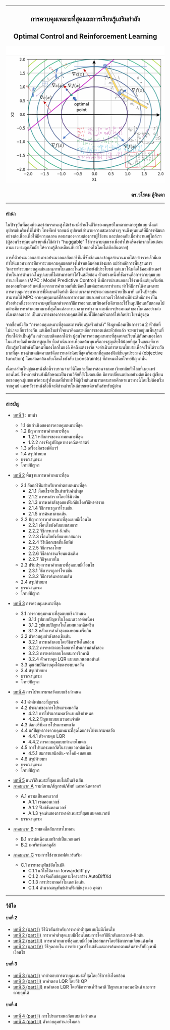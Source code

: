 <hr>

## <div align="center">การควบคุมเหมาะที่สุดและการเรียนรู้เสริมกำลัง</div>
## <div align="center">Optimal Control and Reinforcement Learning</div>

<img src="https://raw.githubusercontent.com/dewdotninja/ocrl/refs/heads/main/doc/figs/ocrl_cover.png" width=800 />

### <div align="right">ดร.วโรดม ตู้จินดา</div>

<hr>
 
### คำนำ

ในปัจจุบันที่คอมพิวเตอร์สมรรถนะสูงได้เข้ามามีส่วนในชีวิตของมนุษย์ในหลากหลายรูปแบบ ตั้งแต่อุปกรณ์เครื่องใช้ไฟฟ้า โทรศัพท์ รถยนต์ อุปกรณ์อำนวยความสะดวกต่างๆ จนถึงหุ่นยนต์ที่มีการพัฒนาอย่างต่อเนื่องเพื่อให้มีความฉลาด ตอบสนองความต้องการผู้ใช้งาน และปลอดภัยเมื่อทำงานอยู่ใกล้เรา (ผู้สอนวิชาหุ่นยนต์รายหนึ่งใช้คำว่า “huggable” ใช้การควบคุมแรงเพื่อทำให้เครื่องจักรกลโอนอ่อนตามแรงยามถูกสัมผัส ให้ความรู้สึกเหมือนกับว่าโอบกอดได้โดยไม่เกิดอันตราย) 
 
การที่ตัวประมวลผลสามารถประมวลผลอัลกอริทึมที่ซับซ้อนและข้อมูลจำนวนมากได้อย่างรวดเร็วมีผลทำให้แนวทางการศึกษาระบบควบคุมแตกต่างไปจากเดิมค่อนข้างมาก แม้ว่าหลักการพื้นฐานการวิเคราะห์ระบบควบคุมเช่นแผนภาพโบเดและไนควิสต์จะยังมีประโยชน์ แต่แนวโน้มคือใช้คอมพิวเตอร์ช่วยในการคำนวณในรูปแบบที่ไม่สามารถทำได้ในสมัยก่อน ตัวอย่างหนึ่งที่ชัดเจนคือการควบคุมแบบทำนายโมเดล (MPC : Model Predictive Control) ซึ่งมีการนำเสนอและใช้งานตั้งแต่ยุคเริ่มต้นของคอมพิวเตอร์ แต่เนื่องจากการคำนวณที่ซับซ้อนในแต่ละรอบการทำงาน ทำให้มีการใช้งานเฉพาะการควบคุมกระบวนการที่มีแบนด์วิดท์ต่ำ คือคาบเวลาการประมวลผลหน่วยเป็นนาที แต่ในปัจจุบันสามารถใช้ MPC ควบคุมหุ่นยนต์ที่ต้องการการตอบสนองอย่างรวดเร็วได้อย่างมีประสิทธิภาพ เป็นตัวอย่างหนึ่งของการควบคุมที่แตกต่างจากวิธีการออกแบบเพียงครั้งเดียวและใช้ในลูปป้อนกลับตลอดไป แต่จะมีการหาคำตอบเหมาะที่สุดในแต่ละคาบเวลาการทำงาน และมีการประมาณค่าของโมเดลอย่างต่อเนื่องตลอดเวลา เป็นแนวทางของการควบคุมสมัยใหม่ที่ใช้คอมพิวเตอร์ให้เกิดประโยชน์สูงสุด

จากชื่อหนังสือ “การควบคุมเหมาะที่สุดและการเรียนรู้เสริมกำลัง” ฟังดูเหมือนเป็นการรวม 2 หัวข้อที่ไม่น่าจะเกี่ยวข้องกัน แต่เมื่อเริ่มเข้าใจแนวคิดและหลักการของแต่ละหัวข้อแล้ว จะพบว่าอยู่บนพื้นฐานที่เรียกได้ว่าเป็นคู่กัน กล่าวแบบติดตลกได้ว่า ผู้สนใจการควบคุมเหมาะที่สุดอาจเปรียบได้กับคนมองโลกในแง่ร้ายคิดถึงแต่การสูญเสีย คือดำเนินการเพื่อลดต้นทุนหรือการสูญเสียให้น้อยที่สุด ในขณะที่การเรียนรู้เสริมกำลังเป็นคนที่มองโลกในแง่ดี คิดถึงแต่รางวัล จะดำเนินการตามนโยบายเพื่อจะให้ได้รางวัลมากที่สุด ทางด้านคณิตศาสตร์คือการหาค่าน้อยที่สุดหรือมากที่สุดของฟังก์ชันจุดประสงค์ (objective function) โดยสอดคล้องกับเงื่อนไขบังคับ (constraints) ที่กำหนดโดยโจทย์ปัญหานั้น 

เนื้อหาส่วนใหญ่ของหนังสือนี้รวบรวมจากวีดีโอและสื่อการสอนจากมหาวิทยาลัยทั่วโลกที่เผยแพร่ออนไลน์ ซึ่งหลายส่วนยังมีลักษณะเป็นงานวิจัยที่ยังไม่ตกผลึก มีการเปลี่ยนแปลงอย่างต่อเนื่อง ผู้เขียนขอขอบคุณผู้เผยแพร่ความรู้ทั้งหมดที่ช่วยทำให้ผู้เริ่มต้นสามารถตามรอยศึกษาแนวทางนี้โดยไม่ต้องเริ่มจากศูนย์ และหวังว่าหนังสือนี้จะมีส่วนช่วยในลักษณะเดียวกันสำหรับผู้อ่าน 

<hr>

### สารบัญ

* [บทที่ 1](/doc/chapter1_wip.pdf) : บทนำ
<ul>
<ul>
<li />1.1 ต้นกำเนิดของการควบคุมเหมาะที่สุด
<li />1.2 ปัญหาการหาค่าเหมาะที่สุด
<ul>
<li />1.2.1 หลักการของความเหมาะที่สุด
<li />1.2.2 การจัดรูปปัญหาทางคณิตศาสตร์
</ul>
<li />1.3 เครื่องมือซอฟต์แวร์
<li />1.4 สรุปท้ายบท
<li />บรรณานุกรม
<li />โจทย์ปัญหา
</ul>
</ul>

* [บทที่ 2](/doc/notebooks/chapter2.ipynb) พื้นฐานการหาค่าเหมาะที่สุด

<ul>
<ul>
<li />2.1 อัลกอริทึมสำหรับหาคำตอบเหมาะที่สุด
<ul>
<li />2.1.1 เงื่อนไขจำเป็นสำหรับค่าต่ำสุด
<li />2.1.2 การหาค่ารากโดยวิธีนิวตัน
<li />2.1.3 การหาค่าต่ำสุดของฟังก์ชันโดยวิธีหาค่าราก
<li />2.1.4 วิธีการเรกูลาร์ไรเชชัน
<li />2.1.5 การค้นหาตามเส้น
</ul>
<li />2.2 ปัญหาการหาค่าเหมาะที่สุดแบบมีเงื่อนไข
<ul>
<li />2.2.1 เงื่อนไขบังคับแบบสมการ
<li />2.2.2 วิธีการเกาส์-นิวตัน
<li />2.2.3 เงื่อนไขบังคับแบบอสมการ
<li />2.2.4 วิธีเลือกเซตที่แอ็กทิฟ
<li />2.2.5 วิธีการลงโทษ
<li />2.2.6 วิธีลากรานเจียนแต่งเติม
<li />2.2.7 วิธีจุดภายใน
</ul>
<li />2.3 ปรับปรุงการหาค่าเหมาะที่สุดแบบมีเงื่อนไข
<ul>
<li />2.3.1 วิธีการเรกูลาร์ไรเซชัน
<li />2.3.2 วิธีการค้นหาตามเส้น
</ul>
<li />2.4 สรุปท้ายบท
<li />บรรณานุกรม
<li />โจทย์ปัญหา
</ul>
</ul>

* [บทที่ 3](/doc/notebooks/chapter3.ipynb) การควบคุมเหมาะที่สุด
<ul>
<ul>
<li />3.1 การควบคุมเหมาะที่สุดแบบเชิงกำหนด
<ul>
<li />3.1.1 รูปแบบปัญหาในโดเมนเวลาต่อเนื่อง
<li />3.1.2 รูปแบบปัญหาในโดเมนเวลาดีสครีต
<li />3.1.3 หลักการค่าต่ำสุดของพอนเทรียกิน
</ul>
<li />3.2 ตัวควบคุมกำลังสองเชิงเส้น
<ul>
<li />3.2.1 การหาคำตอบโดยวิธีการยิงโดยอ้อม
<li />3.2.2 การหาคำตอบโดยการโปรแกรมกำลังสอง
<li />3.2.3 การหาคำตอบโดยสมการริกคาติ
<li />3.2.4 ตัวควบคุม LQR แบบแนวนอนอนันต์
</ul>
<li />3.3 คุณสมบัติควบคุมได้ของระบบพลวัต
<li />3.4 สรุปท้ายบท
<li />บรรณานุกรม
<li />โจทย์ปัญหา
</ul>
</ul>

* [บทที่ 4](/doc/notebooks/chapter4.ipynb) การโปรแกรมพลวัตแบบเชิงกำหนด
<ul>
<ul>
<li />4.1 คำศัพท์และสัญกรณ์
<li />4.2 ประเภทของการโปรแกรมพลวัต
<ul>
<li />4.2.1 การโปรแกรมพลวัตแบบเชิงกำหนด
<li />4.2.2 ปัญหาแบบแนวนอนจำกัด
</ul>
<li />4.3 อัลกอริทึมการโปรแกรมพลวัต
<li />4.4 แก้ปัญหาการควบคุมเหมาะที่สุดโดยการโปรแกรมพลวัต
<ul>
<li />4.4.1 ตัวควบคุม LQR
<li />4.4.2 การควบคุมแบบทำนายโมเดล
</ul>
<li />4.5 การโปรแกรมพลวัตในระบบเวลาต่อเนื่อง
<ul>
<li />4.5.1 สมการแฮมิลตัน-จาโคบิ-เบลแมน
</ul>
<li />4.6 สรุปท้ายบท
<li />บรรณานุกรม
<li />โจทย์ปัญหา
</ul>
</ul>

* [บทที่ 5](/doc/notebooks/chapter5.ipynb) แนววิถีเหมาะที่สุดแบบไม่เป็นเชิงเส้น
* [ภาคผนวก A](/doc/notebooks/appendixA.ipynb) รวมนิยาม/สัญกรณ์/ศัพท์ และคณิตศาสตร์
<ul>
<ul>
<li />A.1 ความเป็นคอนเวกซ์
<ul>
<li />A.1.1 เซตคอนเวกซ์
<li />A.1.2 ฟังก์ชันคอนเวกซ์
<li />A.1.3 จุดเด่นของการหาค่าเหมาะที่สุดแบบคอนเวกซ์
</ul>
<li />บรรณานุกรม
</ul>
</ul>

* [ภาคผนวก B](/doc/notebooks/appendixB.ipynb) รวมเคล็ดลับภาษาไพทอน
<ul>
<ul>
<li />B.1 การตัดเฉือนเมทริกซ์เป็นเวกเตอร์
<li />B.2 เมทริกซ์แคลคูลัส
</ul>
</ul>

* [ภาคผนวก C](/doc/notebooks/appendixC.ipynb) รวมการใช้งานซอฟต์แวร์เสริม
<ul>
<ul>
<li />C.1 การหาอนุพันธ์อัตโนมัติ
 <ul>
   <li />C.1.1 แก้ไขโค้ดจาก forwarddiff.py
   <li />C.1.2 การจัดเก็บข้อมูลตามโครงสร้าง AutoDiffXd
   <li />C.1.3 การประมาณค่าโมเดลเชิงเส้น
    <li />C.1.4 คำนวณอนุพันธ์ผ่านฟังก์ชันรุงเงอ คุตตา
 </ul>
</ul>
</ul>

<hr>

### วีดีโอ

#### บทที่ 2
 * [บทที่ 2 (part I)](https://youtu.be/G9vPLkXH4xU) วิธีนิวตันสำหรับการหาค่าต่ำสุดแบบไม่มีเงื่อนไข
 * [บทที่ 2 (part II)](https://youtu.be/CQnrUwwSABE) การหาค่าต่ำสุดแบบมีเงื่อนไขสมการโดยวิธีนิวตันและเกาส์-นิวตัน
 * [บทที่ 2 (part III)](https://youtu.be/lcwDYIMo8Tw) การหาค่าเหมาะที่สุดแบบมีเงื่อนไขอสมการโดยวิธีลากรานเจียนแต่งเติม
 * [บทที่ 2 (part IV)](https://youtu.be/dpSwE0_oo48) วิธีจุดภายใน การทำเรกูลาร์ไรเซชันและการค้นหาตามเส้นสำหรับปัญหามีเงื่อนไข
#### บทที่ 3
 * [บทที่ 3 (part I)](https://youtu.be/TEOh6Jh_Qbo) หาคำตอบการควบคุมเหมาะที่สุดโดยวิธีการยิงโดยอ้อม
 * [บทที่ 3 (part II)](https://youtu.be/clxvTwEYbwU) หาคำตอบ LQR โดยวิธี QP
 * [บทที่ 3 (part III)](https://youtu.be/ygyYc-_A1Ws) หาคำตอบ LQR โดยวิธีการวนซ้ำริกคาติ  ปัญหาแนวนอนอนันต์ และการควบคุมได้
#### บทที่ 4
 * [บทที่ 4 (part I)](https://youtu.be/S6TNjx2CWs0) การโปรแกรมพลวัตแบบเชิงกำหนด
 * [บทที่ 4 (part II)](https://youtu.be/KCiFgMSlj_Q) ตัวควบคุมทำนายโมเดล 
